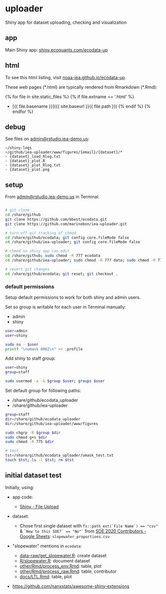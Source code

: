 # uploader

Shiny app for dataset uploading, checking and visualization

## app

Main Shiny app: [shiny.ecoquants.com/ecodata-up](https://shiny.ecoquants.com/ecodata-up/)

## html

To see this html listing, visit [noaa-iea.github.io/ecodata-up](https://noaa-iea.github.io/ecodata-up).

These web pages (\*.html) are typically rendered from Rmarkdown (\*.Rmd):

<!-- Jekyll rendering: https://marineenergy.github.io/apps/ -->
{% for file in site.static_files %}
  {% if file.extname == '.html' %}
* [{{ file.basename }}]({{ site.baseurl }}{{ file.path }})
  {% endif %}
{% endfor %}

## debug

See files on admin@rstudio.iea-demo.us:

```
~/shiny-logs
~/github/iea-uploader/www/figures/{email}/{dataset}/*
- {dataset}_load_Rlog.txt
- {dataset}_plot.R
- {dataset}_plot_Rlog.txt
- {dataset}_plot.png
```



## setup

From admin@rstudio.iea-demo.us in Terminal:

```bash

# git clone
cd /share/github
git clone https://github.com/bbest/ecodata.git
git clone https://github.com/marinebon/iea-uploader.git

# turn off git tracking of chmod
cd /share/github/ecodata; git config core.fileMode false
cd /share/github/iea-uploader; git config core.fileMode false

# chmod so shiny app can edit
cd /share/github; sudo chmod -R 777 ecodata
cd /share/github/iea-uploader; sudo chmod -R 777 data; sudo chmod -R 777 www

# revert git changes
cd /share/github/ecodata; git reset; git checkout .
```

### default permissions

Setup default permissions to work for both shiny and admin users.

Set so group is writable for each user in Terminal manually:

- admin
- shiny

```bash
user=admin
user=shiny

sudo su - $user
printf "\numask 0002\n" >> .profile
```

Add shiny to staff group:

```bash
user=shiny
group=staff

sudo usermod -a -G $group $user; groups $user
```

Set default group for following paths:

- /share/github/ecodata_uploader
- /share/github/iea-uploader

```bash
group=staff
dir=/share/github/ecodata_uploader
dir=/share/github/iea-uploader/www/figures

sudo chgrp -R $group $dir
sudo chmod g+s $dir
sudo chmod -R 775 $dir

# test
tst=/share/github/ecodata_uploader/umask_test.txt
touch $tst; ls -l $tst; rm $tst
```

## initial dataset test

Initially, using:

- app code:
  - [Shiny - File Upload](https://shiny.rstudio.com/gallery/file-upload.html)
  
- dataset:
  - Chose first single dataset with `` fs::path_ext(`File Name`) == "csv" `` &  `` `New to this SOE?` == "No"` `` from  [SOE 2020 Contributors - Google Sheets](https://docs.google.com/spreadsheets/d/1p6DZNeVSNo1id1IwBHYuQrNmkjRDDULZrcJbox01xO4/edit#gid=0): `slopewater_proportions.csv`
  
- "slopewater" mentions in `ecodata`:
  * [data-raw/get_slopewater.R](https://github.com/NOAA-EDAB/ecodata/blob/ed64ae5d37bdc4b4b97f07b42a0d8f6b6dbf7c16/data-raw/get_slopewater.R): create dataset
  * [R/slopewater.R](https://github.com/NOAA-EDAB/ecodata/blob/ed64ae5d37bdc4b4b97f07b42a0d8f6b6dbf7c16/R/slopewater.R): document dataset
  * [other/Rmd/process_env.Rmd](https://github.com/NOAA-EDAB/ecodata/blob/ed64ae5d37bdc4b4b97f07b42a0d8f6b6dbf7c16/other/Rmd/process_env.Rmd#L300-L358): table, plot
  * [other/Rmd/process_raw.Rmd](https://github.com/NOAA-EDAB/ecodata/blob/ed64ae5d37bdc4b4b97f07b42a0d8f6b6dbf7c16/other/Rmd/process_raw.Rmd#L300-L323): table, contributor
  * [docs/LTL.Rmd](https://github.com/NOAA-EDAB/ecodata/blob/924f417238da1b24a8a372109da2981af7507b40/docs/LTL.Rmd#L967-L996): table, plot
  
  
  
- https://github.com/nanxstats/awesome-shiny-extensions
